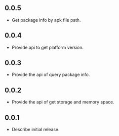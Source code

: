 ## 0.0.5

* Get package info by apk file path.

## 0.0.4

* Provide api to get platform version.

## 0.0.3

* Provide the api of query package info.

## 0.0.2

* Provide the api of get storage and memory space.

## 0.0.1

* Describe initial release.
